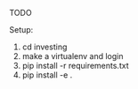 TODO

Setup:

1. cd investing
2. make a virtualenv and login
3. pip install -r requirements.txt
4. pip install -e .

